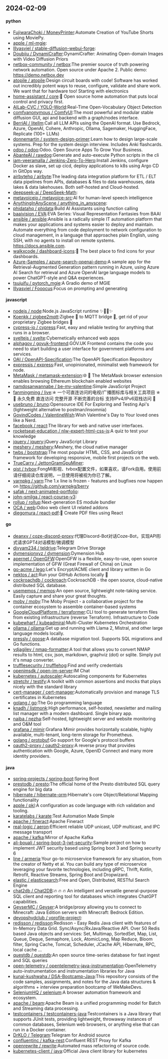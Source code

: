 ## 2024-02-09

#### python
* [FujiwaraChoki / MoneyPrinter](https://github.com/FujiwaraChoki/MoneyPrinter):Automate Creation of YouTube Shorts using MoviePy.
* [apple / ml-mgie](https://github.com/apple/ml-mgie):
* [lllyasviel / stable-diffusion-webui-forge](https://github.com/lllyasviel/stable-diffusion-webui-forge):
* [Doubiiu / DynamiCrafter](https://github.com/Doubiiu/DynamiCrafter):DynamiCrafter: Animating Open-domain Images with Video Diffusion Priors
* [netbox-community / netbox](https://github.com/netbox-community/netbox):The premier source of truth powering network automation. Open source under Apache 2. Public demo: https://demo.netbox.dev
* [atopile / atopile](https://github.com/atopile/atopile):Design circuit boards with code! Software has worked out incredibly potent ways to reuse, configure, validate and share work. We want that for hardware too! Starting with electronics
* [home-assistant / core](https://github.com/home-assistant/core):🏡 Open source home automation that puts local control and privacy first.
* [AILab-CVC / YOLO-World](https://github.com/AILab-CVC/YOLO-World):Real-Time Open-Vocabulary Object Detection
* [comfyanonymous / ComfyUI](https://github.com/comfyanonymous/ComfyUI):The most powerful and modular stable diffusion GUI, api and backend with a graph/nodes interface.
* [BerriAI / litellm](https://github.com/BerriAI/litellm):Call all LLM APIs using the OpenAI format. Use Bedrock, Azure, OpenAI, Cohere, Anthropic, Ollama, Sagemaker, HuggingFace, Replicate (100+ LLMs)
* [donnemartin / system-design-primer](https://github.com/donnemartin/system-design-primer):Learn how to design large-scale systems. Prep for the system design interview. Includes Anki flashcards.
* [odoo / odoo](https://github.com/odoo/odoo):Odoo. Open Source Apps To Grow Your Business.
* [AbanteAI / rawdog](https://github.com/AbanteAI/rawdog):Generate and auto-execute Python scripts in the cli
* [iam-veeramalla / Jenkins-Zero-To-Hero](https://github.com/iam-veeramalla/Jenkins-Zero-To-Hero):Install Jenkins, configure Docker as slave, set up cicd, deploy applications to k8s using Argo CD in GitOps way.
* [airbytehq / airbyte](https://github.com/airbytehq/airbyte):The leading data integration platform for ETL / ELT data pipelines from APIs, databases & files to data warehouses, data lakes & data lakehouses. Both self-hosted and Cloud-hosted.
* [deepseek-ai / DeepSeek-Math](https://github.com/deepseek-ai/DeepSeek-Math):
* [metavoiceio / metavoice-src](https://github.com/metavoiceio/metavoice-src):AI for human-level speech intelligence
* [AnythingInAnyScene / anything_in_anyscene](https://github.com/AnythingInAnyScene/anything_in_anyscene):
* [phidatahq / phidata](https://github.com/phidatahq/phidata):Build AI Assistants using function calling
* [baaivision / EVA](https://github.com/baaivision/EVA):EVA Series: Visual Representation Fantasies from BAAI
* [ansible / ansible](https://github.com/ansible/ansible):Ansible is a radically simple IT automation platform that makes your applications and systems easier to deploy and maintain. Automate everything from code deployment to network configuration to cloud management, in a language that approaches plain English, using SSH, with no agents to install on remote systems. https://docs.ansible.com.
* [walkxcode / dashboard-icons](https://github.com/walkxcode/dashboard-icons):🚀 The best place to find icons for your dashboards.
* [Azure-Samples / azure-search-openai-demo](https://github.com/Azure-Samples/azure-search-openai-demo):A sample app for the Retrieval-Augmented Generation pattern running in Azure, using Azure AI Search for retrieval and Azure OpenAI large language models to power ChatGPT-style and Q&A experiences.
* [tsujuifu / pytorch_mgie](https://github.com/tsujuifu/pytorch_mgie):A Gradio demo of MGIE
* [lllyasviel / Fooocus](https://github.com/lllyasviel/Fooocus):Focus on prompting and generating

#### javascript
* [nodejs / node](https://github.com/nodejs/node):Node.js JavaScript runtime ✨🐢🚀✨
* [Koenkk / zigbee2mqtt](https://github.com/Koenkk/zigbee2mqtt):Zigbee 🐝 to MQTT bridge 🌉, get rid of your proprietary Zigbee bridges 🔨
* [cypress-io / cypress](https://github.com/cypress-io/cypress):Fast, easy and reliable testing for anything that runs in a browser.
* [sveltejs / svelte](https://github.com/sveltejs/svelte):Cybernetically enhanced web apps
* [alphagov / govuk-frontend](https://github.com/alphagov/govuk-frontend):GOV.UK Frontend contains the code you need to start building a user interface for government platforms and services.
* [OAI / OpenAPI-Specification](https://github.com/OAI/OpenAPI-Specification):The OpenAPI Specification Repository
* [expressjs / express](https://github.com/expressjs/express):Fast, unopinionated, minimalist web framework for node.
* [MetaMask / metamask-extension](https://github.com/MetaMask/metamask-extension):🌐 🔌 The MetaMask browser extension enables browsing Ethereum blockchain enabled websites
* [namdosanwannabe / be-my-valentine](https://github.com/namdosanwannabe/be-my-valentine):Simple JavaScript Project
* [fanmingming / live](https://github.com/fanmingming/live):✯ 一个可直连访问的电视/广播图标库与相关工具项目 ✯ 🔕 永久免费 直连访问 完整开源 不断完善的台标 支持IPv4/IPv6双栈访问 🔕
* [usebruno / bruno](https://github.com/usebruno/bruno):Opensource IDE For Exploring and Testing Api's (lightweight alternative to postman/insomnia)
* [GovindCodes / ValentineWish](https://github.com/GovindCodes/ValentineWish):Wish Valentine's Day to Your loved ones like a Nerd.
* [facebook / react](https://github.com/facebook/react):The library for web and native user interfaces.
* [rocketseat-education / nlw-expert-html-css-js](https://github.com/rocketseat-education/nlw-expert-html-css-js):A quiz to test your knowledge
* [jquery / jquery](https://github.com/jquery/jquery):jQuery JavaScript Library
* [meshery / meshery](https://github.com/meshery/meshery):Meshery, the cloud native manager
* [twbs / bootstrap](https://github.com/twbs/bootstrap):The most popular HTML, CSS, and JavaScript framework for developing responsive, mobile first projects on the web.
* [TrueCarry / JettonGramGpuMiner](https://github.com/TrueCarry/JettonGramGpuMiner):
* [qist / tvbox](https://github.com/qist/tvbox):FongMi影视、tvbox配置文件，如果喜欢，请Fork自用。使用前请仔细阅读仓库说明，一旦使用将被视为你已了解。
* [yarnpkg / yarn](https://github.com/yarnpkg/yarn):The 1.x line is frozen - features and bugfixes now happen on https://github.com/yarnpkg/berry
* [safak / next-animated-portfolio](https://github.com/safak/next-animated-portfolio):
* [john-smilga / react-course-v3](https://github.com/john-smilga/react-course-v3):
* [rollup / rollup](https://github.com/rollup/rollup):Next-generation ES module bundler
* [OCA / web](https://github.com/OCA/web):Odoo web client UI related addons
* [diegomura / react-pdf](https://github.com/diegomura/react-pdf):📄 Create PDF files using React

#### go
* [deanxv / coze-discord-proxy](https://github.com/deanxv/coze-discord-proxy):代理Discord-Bot对话Coze-Bot，实现API形式请求GPT4对话模型/微调模型
* [divyam234 / teldrive](https://github.com/divyam234/teldrive):Telegram Drive Storage
* [dymensionxyz / dymension](https://github.com/dymensionxyz/dymension):Dymension Hub
* [apernet / OpenGFW](https://github.com/apernet/OpenGFW):OpenGFW is a flexible, easy-to-use, open source implementation of GFW (Great Firewall of China) on Linux
* [go-acme / lego](https://github.com/go-acme/lego):Let's Encrypt/ACME client and library written in Go
* [nektos / act](https://github.com/nektos/act):Run your GitHub Actions locally 🚀
* [cockroachdb / cockroach](https://github.com/cockroachdb/cockroach):CockroachDB - the open source, cloud-native distributed SQL database.
* [usememos / memos](https://github.com/usememos/memos):An open source, lightweight note-taking service. Easily capture and share your great thoughts.
* [moby / moby](https://github.com/moby/moby):The Moby Project - a collaborative project for the container ecosystem to assemble container-based systems
* [GoogleCloudPlatform / terraformer](https://github.com/GoogleCloudPlatform/terraformer):CLI tool to generate terraform files from existing infrastructure (reverse Terraform). Infrastructure to Code
* [kubewharf / kubeadmiral](https://github.com/kubewharf/kubeadmiral):Multi-Cluster Kubernetes Orchestration
* [ollama / ollama](https://github.com/ollama/ollama):Get up and running with Llama 2, Mistral, and other large language models locally.
* [pressly / goose](https://github.com/pressly/goose):A database migration tool. Supports SQL migrations and Go functions.
* [vdjagilev / nmap-formatter](https://github.com/vdjagilev/nmap-formatter):A tool that allows you to convert NMAP results to html, csv, json, markdown, graphviz (dot) or sqlite. Simply put it's nmap converter.
* [trufflesecurity / trufflehog](https://github.com/trufflesecurity/trufflehog):Find and verify credentials
* [openimsdk / open-im-server](https://github.com/openimsdk/open-im-server):IM Chat
* [kubernetes / autoscaler](https://github.com/kubernetes/autoscaler):Autoscaling components for Kubernetes
* [stretchr / testify](https://github.com/stretchr/testify):A toolkit with common assertions and mocks that plays nicely with the standard library
* [cert-manager / cert-manager](https://github.com/cert-manager/cert-manager):Automatically provision and manage TLS certificates in Kubernetes
* [golang / go](https://github.com/golang/go):The Go programming language
* [knadh / listmonk](https://github.com/knadh/listmonk):High performance, self-hosted, newsletter and mailing list manager with a modern dashboard. Single binary app.
* [naiba / nezha](https://github.com/naiba/nezha):Self-hosted, lightweight server and website monitoring and O&M tool
* [grafana / mimir](https://github.com/grafana/mimir):Grafana Mimir provides horizontally scalable, highly available, multi-tenant, long-term storage for Prometheus.
* [golang / protobuf](https://github.com/golang/protobuf):Go support for Google's protocol buffers
* [oauth2-proxy / oauth2-proxy](https://github.com/oauth2-proxy/oauth2-proxy):A reverse proxy that provides authentication with Google, Azure, OpenID Connect and many more identity providers.

#### java
* [spring-projects / spring-boot](https://github.com/spring-projects/spring-boot):Spring Boot
* [prestodb / presto](https://github.com/prestodb/presto):The official home of the Presto distributed SQL query engine for big data
* [hibernate / hibernate-orm](https://github.com/hibernate/hibernate-orm):Hibernate's core Object/Relational Mapping functionality
* [apple / pkl](https://github.com/apple/pkl):A configuration as code language with rich validation and tooling.
* [karatelabs / karate](https://github.com/karatelabs/karate):Test Automation Made Simple
* [apache / fineract](https://github.com/apache/fineract):Apache Fineract
* [real-logic / aeron](https://github.com/real-logic/aeron):Efficient reliable UDP unicast, UDP multicast, and IPC message transport
* [apache / kafka](https://github.com/apache/kafka):Mirror of Apache Kafka
* [ali-bouali / spring-boot-3-jwt-security](https://github.com/ali-bouali/spring-boot-3-jwt-security):Sample project on how to implement JWT security based using Spring boot 3 and Spring security 6
* [line / armeria](https://github.com/line/armeria):Your go-to microservice framework for any situation, from the creator of Netty et al. You can build any type of microservice leveraging your favorite technologies, including gRPC, Thrift, Kotlin, Retrofit, Reactive Streams, Spring Boot and Dropwizard.
* [elastic / elasticsearch](https://github.com/elastic/elasticsearch):Free and Open, Distributed, RESTful Search Engine
* [chat2db / Chat2DB](https://github.com/chat2db/Chat2DB):🔥 🔥 🔥 An intelligent and versatile general-purpose SQL client and reporting tool for databases which integrates ChatGPT capabilities.
* [GeyserMC / Geyser](https://github.com/GeyserMC/Geyser):A bridge/proxy allowing you to connect to Minecraft: Java Edition servers with Minecraft: Bedrock Edition.
* [devopshydclub / vprofile-project](https://github.com/devopshydclub/vprofile-project):
* [redisson / redisson](https://github.com/redisson/redisson):Redisson - Easy Redis Java client with features of In-Memory Data Grid. Sync/Async/RxJava/Reactive API. Over 50 Redis based Java objects and services: Set, Multimap, SortedSet, Map, List, Queue, Deque, Semaphore, Lock, AtomicLong, Map Reduce, Bloom filter, Spring Cache, Tomcat, Scheduler, JCache API, Hibernate, RPC, local cache ...
* [questdb / questdb](https://github.com/questdb/questdb):An open source time-series database for fast ingest and SQL queries
* [open-telemetry / opentelemetry-java-instrumentation](https://github.com/open-telemetry/opentelemetry-java-instrumentation):OpenTelemetry auto-instrumentation and instrumentation libraries for Java
* [kunal-kushwaha / DSA-Bootcamp-Java](https://github.com/kunal-kushwaha/DSA-Bootcamp-Java):This repository consists of the code samples, assignments, and notes for the Java data structures & algorithms + interview preparation bootcamp of WeMakeDevs.
* [SeleniumHQ / selenium](https://github.com/SeleniumHQ/selenium):A browser automation framework and ecosystem.
* [apache / beam](https://github.com/apache/beam):Apache Beam is a unified programming model for Batch and Streaming data processing.
* [testcontainers / testcontainers-java](https://github.com/testcontainers/testcontainers-java):Testcontainers is a Java library that supports JUnit tests, providing lightweight, throwaway instances of common databases, Selenium web browsers, or anything else that can run in a Docker container.
* [DrKLO / Telegram](https://github.com/DrKLO/Telegram):Telegram for Android source
* [confluentinc / kafka-rest](https://github.com/confluentinc/kafka-rest):Confluent REST Proxy for Kafka
* [openrewrite / rewrite](https://github.com/openrewrite/rewrite):Automated mass refactoring of source code.
* [kubernetes-client / java](https://github.com/kubernetes-client/java):Official Java client library for kubernetes
